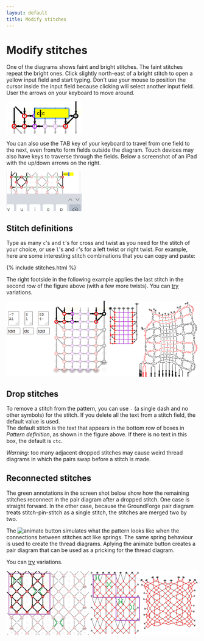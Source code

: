 ```yaml
---
layout: default
title: Modify stitches
---
```


Modify stitches
=======================
One of the diagrams shows faint and bright stitches.
The faint stitches repeat the bright ones.
Click slightly north-east of a bright stitch to open a yellow input field and start typing. 
Don't use your mouse to position the cursor inside the input field because
clicking will select another input field.
User the arrows on your keyboard to move around. 

![](images/stitch-input.png)

You can also use the TAB key of your keyboard to travel from one field to the next,
even from/to form fields outside the diagram. 
Touch devices may also have keys to traverse through the fields.
Below a screenshot of an iPad with the up/down arrows on the right.
 
![](images/iPad-tab-thru.png)

Stitch definitions
------------------

Type as many `c`'s and `t`'s for cross and twist as you need for the stitch of your choice,
or use `l`'s and `r`'s for a left twist or right twist.
For example, here are some interesting stitch combinations that you can copy and paste:

{% include stitches.html %}

The right footside in the following example applies the last stitch in the second row of the figure above (with a few more twists).
You can [try](/GroundForge/tiles?patchWidth=3&patchHeight=8&g1=tctcttrrctct&f1=tctct&c1=ctc&b1=tctct&f2=tctct&c2=ctc&b2=tctct&a2=tctct&footside=-7,A1&tile=8,1&headside=8D,4-&footsideStitch=tctct&tileStitch=ctc&headsideStitch=tctct&shiftColsSW=-1&shiftRowsSW=2&shiftColsSE=0&shiftRowsSE=2)
variations.

![](images/foot-side-stitches.png)

Drop stitches
-------------
To remove a stitch from the pattern, you can use `-` (a single dash and no other symbols) for the stitch.
If you delete all the text from a stitch field, the default value is used.  
The default stitch is the text that appears in the bottom row of boxes in _Pattern definition_, as shown in the figure above. If there is no text in this box, the default is `ctc`.

_Warning_: too many adjacent dropped stitches may cause weird thread diagrams
in which the pairs swap before a stitch is made.

Reconnected stitches
--------------------
The green annotations in the screen shot below show how the remaining stitches reconnect in the pair diagram after a dropped stitch.
One case is straight forward. In the other case, because the GroundForge pair diagram treats stitch-pin-stitch as a single stitch, the stitches are merged two by two.

The ![animate](/GroundForge/images/animate.png) button simulates what the pattern looks like when the connections between stitches act like springs.
The same spring behaviour is used to create the thread diagrams.  Aplying the animate button creates a pair diagram that can be used as a pricking for the thread diagram. 

You can [try](/GroundForge/tiles?patchWidth=12&patchHeight=13&g1=ctct&e1=ctct&c1=ctct&a1=ctct&f2=ctct&b2=-&g3=ctct&e3=ctct&c3=ctct&a3=ctct&h4=ctct&f4=-&d4=ctct&b4=ctct&g5=ctct&e5=ctct&c5=ctct&a5=ctct&f6=ctct&b6=ctct&g7=ctct&e7=ctct&c7=ctct&a7=ctct&h8=ctct&f8=ctct&d8=ctct&b8=ctct&tile=5-5-5-5-,-5---5--,B-C-B-C-,-5-5-5-5,5-5-5-5-,-5---5--,B-C-B-C-,-5-5-5-5,&footsideStitch=tctct&tileStitch=ctct&headsideStitch=tctct&shiftColsSW=0&shiftRowsSW=8&shiftColsSE=8&shiftRowsSE=8)
variations.

![](images/ignore-stitches.png)

